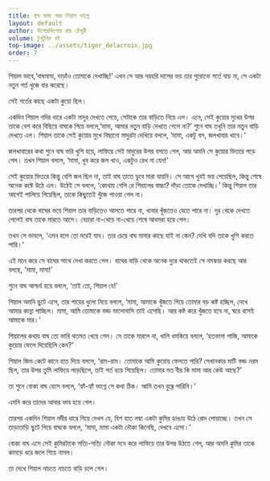```yaml
---
title: বাঘ মামা আর শিয়াল ভাগ্নে
layout: default
author: উপেন্দ্রকিশোর রায় চৌধুরী
volume: টুনটুনির বই
top-image: ../assets/tiger_delacroix.jpg
order: 7
---
```

শিয়াল ভাবে,‘বাঘমামা, দাড়াঁও তোমাকে দেখাচ্ছি!’ এখন সে আর নরহরি দাসের ভয় তার পুরোনো গর্তে যায় না, সে একটা নতুন গর্ত খুজে বার করেছে।

সেই গর্তের কাছে একটা কুয়ো ছিল।

একদিন শিয়াল নদির ধারে একটা মাদুর দেখতে পেয়ে, সেটাকে তার বাড়িতে নিয়ে এল। এনে, সেই কুয়োর মুখের উপর তাকে বেশ করে বিছিয়ে বাঘকে গিয়ে বললে,’মামা, আমার নতুন বাড়ি দেখতে গেলে না?’ শুনে বাঘ তখুনি তার নতুন বাড়ি দেখতে এল। শিয়াল তাকে সেই কুয়োর মুখে বিছানো মাদুরটা দেখিয়ে বললে, ‘মামা, একটু বস, জলখাবার খাবে।’

জলখাবারের কথা শুনে বাঘ ভরি খুশি হয়ে, লাফিয়ে সেই মাদুরের উপর বসতে গেল, আর অমনি সে কুয়োর ভিতরে পড়ে গেল। তখন শিয়াল বললে, ‘মামা, খুব করে জল খাও, একটুও রেখ না যেন!’

সেই কুয়োর ভিতরে কিন্তু বেশি জল ছিল না, তাই বাঘ তাতে ডুবে মারা যায়নি। সে আগে খুবই ভয় পেয়েছিল, কিন্তু শেষে অনেক কষ্টে উঠে এল। উঠেই সে বললে, ‘কোথায় গেলি রে শিয়ালের বাচ্চা? দাঁড়া তোকে দেখাচ্ছি।’ কিন্তু শিয়াল তার আগেই পালিয়ে গিয়েছিল, তাকে কিছুতেই খুঁজে পাওয়া গেল না।

তারপর থেকে বাঘের ভয়ে শিয়াল তার বাড়িতেও আসতে পারে না, খাবার খুঁজতেও যেতে পারে না। দুর থেকে দেখতে পেলেই বাঘ তাকে মারতে আসে। বেচারা না-খেয়ে না-খেয়ে শেষে আধমরা হয়ে গেল।

তখন সে ভাবলে, ‘এমন হলে তো মরেই যাব। তার চেয়ে বাঘ মামার কাছে যাই না কেন? দেখি যদি তাকে খুশি করতে পারি।’

এই মনে করে সে বাঘের সাথে দেখা করতে গেল। বাঘের বাড়ি থেকে অনেক দুরে থাকতেই সে নমস্কার করছে আর বলছে, ‘মামা, মামা!’

শুনে বাঘ আশ্চর্য হয়ে বললে, ‘তাই তো, শিয়াল যে!’

শিয়াল অমনি ছুটে এসে, তার পায়ের ধুলো নিয়ে বললে, ‘মামা, আমাকে খুঁজতে গিয়ে তোমার বড় কষ্ট হচ্ছিল, দেখে আমার কান্না পাচ্ছিল। মামা, আমি তোমাকে বড্ড ভালোবাসি তাই এসেছি। আর কষ্ট করে খুঁজতে হবে না, ঘরে বসেই আমাকে মার।’

শিয়ালের কথায় বাঘ তো ভারি থতমত খেয়ে গেল। সে তাকে মারলে না, খালি ধমকিয়ে বললে, ‘হতভাগা পাজি, আমাকে কুয়োয় ফেলে দিয়েছিলি কেন?’

শিয়াল জিভ কেটে কানে হাত দিয়ে বললে, ‘রাম-রাম। তোমাকে আমি কুয়োয় ফেলতে পারি? সেখানকার মাটি বড্ড নরম ছিল, তার উপর তুমি লাফিয়ে পড়েছিলে, তাই গর্ত হয়ে গিয়েছিল। তোমার মত বীর কি মামা আর কেউ আছে?’

তা শুনে বোকা বাঘ হেসে বললে, ‘হ্যাঁ-হ্যাঁ ভাগ্নে সে কথা ঠিক। আমি তখন বুঝ্তে পারিনি।’

এমনি করে তাদের আবার ভাব হয়ে গেল।

তারপর একদিন শিয়াল নদীর ধারে গিয়ে দেখল যে, বিশ হাত লম্বা একটা কুমির ডাঙায় উঠে রোদ পোয়াচ্ছে। তখন সে তাড়াতাড়ি ছুটে গিয়ে বাঘকে বললে, ‘মামা, মামা একটা নৌকা কিনেছি, দেখবে এসো।’

বোকা বাঘ এসে সেই কুমিরটাকে সত্যি-সত্যি নৌকা মনে করে লাফিয়ে তার উপর উঠতে গেল, আর অমনি কুমির তাকে কামড়ে ধরে জলে গিয়ে নামল।

তা দেখে শিয়াল নাচতে নাচতে বাড়ি চলে গেল।
